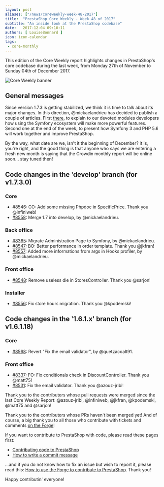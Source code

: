 ```yaml
---
layout: post
aliases: ["/news/coreweekly-week-48-2017"]
title:  "PrestaShop Core Weekly - Week 48 of 2017"
subtitle: "An inside look at the PrestaShop codebase"
date:   2017-12-04 09:10:11
authors: [ LouiseBonnard ]
icon: icon-calendar
tags:
 - core-monthly
---
```


This edition of the Core Weekly report highlights changes in PrestaShop's core codebase during the last week, from Monday 27th of November to Sunday 04th of December 2017.

![Core Weekly banner](/assets/images/2017/04/core_weekly_banner.jpg)


## General messages

Since version 1.7.3 is getting stabilized, we think it is time to talk about its major changes. In this direction, @mickaelandrieu has decided to publish a couple of articles. First [there](http://build.prestashop.com/news/make-back-office-modules-great-again), to explain to our devoted modules developers how using the Symfony ecosystem will make more powerful features. Second one at the end of the week, to present how Symfony 3 and PHP 5.6 will work together and improve PrestaShop.

By the way, what date are we, isn't it the beginning of December? It is, you're right, and the good thing is that anyone who says we are entering a fresh new month is saying that the Crowdin monthly report will be online soon... stay tuned then!


## Code changes in the 'develop' branch (for v1.7.3.0)

### Core

* [#8546](https://github.com/PrestaShop/PrestaShop/pull/8546): CO: Add some missing Phpdoc in SpecificPrice. Thank you @infiniweb!
* [#8558](https://github.com/PrestaShop/PrestaShop/pull/8558): Merge 1.7 into develop, by @mickaelandrieu.


### Back office

* [#8365](https://github.com/PrestaShop/PrestaShop/pull/8365): Migrate Administration Page to Symfony, by @mickaelandrieu.
* [#8547](https://github.com/PrestaShop/PrestaShop/pull/8547): BO: Better performance in order template. Thank you @jkfran!
* [#8557](https://github.com/PrestaShop/PrestaShop/pull/8557): Added more informations from args in Hooks profiler, by @mickaelandrieu.


### Front office

* [#8548](https://github.com/PrestaShop/PrestaShop/pull/8548): Remove useless die in StoresController. Thank you @sarjon!


### Installer

* [#8556](https://github.com/PrestaShop/PrestaShop/pull/8556): Fix store hours migration. Thank you @kpodemski!


## Code changes in the '1.6.1.x' branch (for v1.6.1.18)

### Core

* [#8568](https://github.com/PrestaShop/PrestaShop/pull/8568): Revert "Fix the email validator", by @quetzacoalt91.


### Front office

* [#8337](https://github.com/PrestaShop/PrestaShop/pull/8337): FO: Fix conditionals check in DiscountController. Thank you @matt75!
* [#8531](https://github.com/PrestaShop/PrestaShop/pull/8531): Fix the email validator. Thank you @azouz-jribi!

Thank you to the contributors whose pull requests were merged since the last Core Weekly Report: @azouz-jribi, @infiniweb, @jkfran, @kpodemski, @matt75 and @sarjon!

Thank you to the contributors whose PRs haven't been merged yet! And of course, a big thank you to all those who contribute with tickets and comments [on the Forge](http://forge.prestashop.com/)!

If you want to contribute to PrestaShop with code, please read these pages first:

 * [Contributing code to PrestaShop](http://doc.prestashop.com/display/PS16/Contributing+code+to+PrestaShop)
 * [How to write a commit message](http://doc.prestashop.com/display/PS16/How+to+write+a+commit+message)

...and if you do not know how to fix an issue but wish to report it, please read this: [How to use the Forge to contribute to PrestaShop](http://doc.prestashop.com/display/PS16/How+to+use+the+Forge+to+contribute+to+PrestaShop). Thank you!

Happy contributin' everyone!
